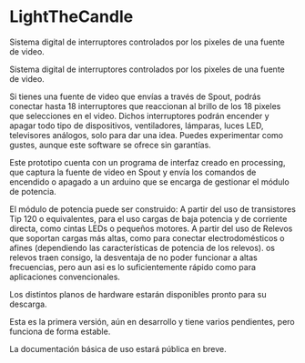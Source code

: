 # LightTheCandle
Sistema digital de interruptores controlados por los pixeles de una fuente de video.

Sistema digital de interruptores controlados por los pixeles de una fuente de video.

Si tienes una fuente de video que envías a través de Spout, podrás conectar hasta 18 interruptores que reaccionan al brillo de los 18 pixeles que selecciones en el video. Dichos interruptores podrán encender y apagar todo tipo de dispositivos, ventiladores, lámparas, luces LED, televisores análogos, solo para dar una idea. Puedes experimentar como gustes, aunque este software se ofrece sin garantías.

Este prototipo cuenta con un programa de interfaz creado en processing, que captura la fuente de video en Spout y envía los comandos de encendido o apagado a un arduino que se encarga de gestionar el módulo de potencia. 

El módulo de potencia puede ser construido:
A partir del uso de transistores Tip 120 o equivalentes, para el uso cargas de baja potencia y de corriente directa, como cintas LEDs o pequeños motores. 
A partir del uso de Relevos que soportan cargas más altas, como para conectar electrodomésticos o afines (dependiendo las características de potencia de los relevos). os relevos traen consigo, la desventaja de no poder funcionar a altas frecuencias, pero aun asi es lo suficientemente rápido como para aplicaciones convencionales.

Los distintos planos de hardware estarán disponibles pronto para su descarga.



Esta es la primera versión, aún en desarrollo y tiene  varios pendientes, pero funciona de forma estable.

La documentación básica de uso estará pública en breve.
